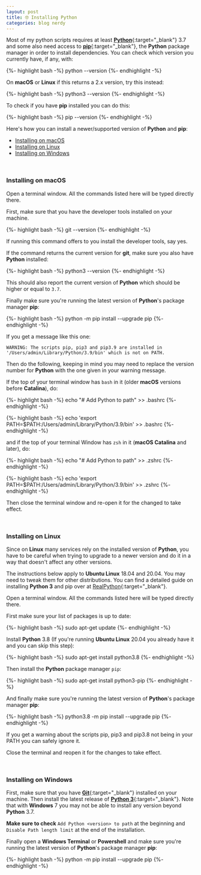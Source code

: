 ```yaml
---
layout: post
title: 🤓 Installing Python
categories: blog nerdy
---
```


Most of my python scripts requires at least [**Python**](https://python.org){:target="_blank"} 3.7 and some also need access to [**pip**](https://pypi.org/project/pip/){:target="_blank"}, the **Python** package manager in order to install dependencies. You can check which version you currently have, if any, with:

{%- highlight bash -%}
python --version
{%- endhighlight -%}

On **macOS** or **Linux** if this returns a 2.x version, try this instead:

{%- highlight bash -%}
python3 --version
{%- endhighlight -%}

To check if you have **pip** installed you can do this:

{%- highlight bash -%}
pip --version
{%- endhighlight -%}

Here's how you can install a newer/supported version of **Python** and **pip**:

- [Installing on macOS](#installing-on-macos)
- [Installing on Linux](#installing-on-linux)
- [Installing on Windows](#installing-on-windows)

<br>

### Installing on macOS
<p></p>

Open a terminal window. All the commands listed here will be typed directly there.

First, make sure that you have the developer tools installed on your machine.

{%- highlight bash -%}
git --version
{%- endhighlight -%}

If running this command offers to you install the developer tools, say yes.

If the command returns the current version for **git**, make sure you also have **Python** installed:

{%- highlight bash -%}
python3 --version
{%- endhighlight -%}

This should also report the current version of **Python** which should be higher or equal to `3.7`.

Finally make sure you're running the latest version of **Python**'s package manager **pip**:

{%- highlight bash -%}
python -m pip install --upgrade pip
{%- endhighlight -%}

If you get a message like this one:

```
WARNING: The scripts pip, pip3 and pip3.9 are installed in '/Users/admin/Library/Python/3.9/bin' which is not on PATH.
```

Then do the following, keeping in mind you may need to replace the version number for **Python** with the one given in your warning message.

If the top of your terminal window has `bash` in it (older **macOS** versions before **Catalina**), do:

{%- highlight bash -%}
echo "# Add Python to path" >> .bashrc
{%- endhighlight -%}

{%- highlight bash -%}
echo 'export PATH=$PATH:/Users/admin/Library/Python/3.9/bin' >> .bashrc
{%- endhighlight -%}

and if the top of your terminal Window has `zsh` in it (**macOS Catalina** and later), do:

{%- highlight bash -%}
echo "# Add Python to path" >> .zshrc
{%- endhighlight -%}

{%- highlight bash -%}
echo 'export PATH=$PATH:/Users/admin/Library/Python/3.9/bin' >> .zshrc
{%- endhighlight -%}

Then close the terminal window and re-open it for the changed to take effect.

<br>

### Installing on Linux
<p></p>

Since on **Linux** many services rely on the installed version of **Python**, you have to be careful when trying to upgrade to a newer version and do it in a way that doesn't affect any other versions.

The instructions below apply to **Ubuntu Linux** 18.04 and 20.04. You may need to tweak them for other distributions. You can find a detailed guide on installing **Python 3** and pip over at [RealPython](https://realpython.com/installing-python/){:target="_blank"}.

Open a terminal window. All the commands listed here will be typed directly there.

First make sure your list of packages is up to date:

{%- highlight bash -%}
sudo apt-get update
{%- endhighlight -%}

Install **Python** 3.8 (If you're running **Ubuntu Linux** 20.04 you already have it and you can skip this step):

{%- highlight bash -%}
sudo apt-get install python3.8
{%- endhighlight -%}

Then install the **Python** package manager `pip`:

{%- highlight bash -%}
sudo apt-get install python3-pip
{%- endhighlight -%}

And finally make sure you're running the latest version of **Python**'s package manager **pip**:

{%- highlight bash -%}
python3.8 -m pip install --upgrade pip
{%- endhighlight -%}

If you get a warning about the scripts pip, pip3 and pip3.8 not being in your PATH you can safely ignore it.

Close the terminal and reopen it for the changes to take effect.

<br>

### Installing on Windows
<p></p>

First, make sure that you have [**Git**](https://git-scm.com/download/win){:target="_blank"} installed on your machine. Then install the latest release of [**Python 3**](https://www.python.org/downloads/windows/){:target="_blank"}. Note that with **Windows** 7 you may not be able to install any version beyond **Python** 3.7.

**Make sure to check** `Add Python <version> to path` at the beginning and `Disable Path length limit` at the end of the installation.

Finally open a **Windows Terminal** or **Powershell** and make sure you're running the latest version of **Python**'s package manager **pip**:

{%- highlight bash -%}
python -m pip install --upgrade pip
{%- endhighlight -%}
